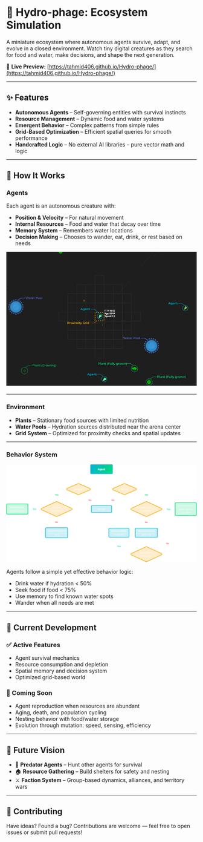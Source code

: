 # 🌱 Hydro-phage: Ecosystem Simulation

A miniature ecosystem where autonomous agents survive, adapt, and evolve in a closed environment. Watch tiny digital creatures as they search for food and water, make decisions, and shape the next generation.

🔗 **Live Preview:** [https://tahmid406.github.io/Hydro-phage/](https://tahmid406.github.io/Hydro-phage/)

---

## ✨ Features

- **Autonomous Agents** – Self-governing entities with survival instincts  
- **Resource Management** – Dynamic food and water systems  
- **Emergent Behavior** – Complex patterns from simple rules  
- **Grid-Based Optimization** – Efficient spatial queries for smooth performance  
- **Handcrafted Logic** – No external AI libraries – pure vector math and logic  

---

## 🎯 How It Works

### Agents

Each agent is an autonomous creature with:

- **Position & Velocity** – For natural movement
- **Internal Resources** – Food and water that decay over time
- **Memory System** – Remembers water locations
- **Decision Making** – Chooses to wander, eat, drink, or rest based on needs

<!-- Add: labeled image showing what object is which -->
![Object Guide](./showcase/Objects.jpg)

---

### Environment

- **Plants** – Stationary food sources with limited nutrition
- **Water Pools** – Hydration sources distributed near the arena center
- **Grid System** – Optimized for proximity checks and spatial updates

---

### Behavior System

<!-- Add: Flowchart of agent AI here -->
![Agent Behavior Flow](./showcase/AI.png)

Agents follow a simple yet effective behavior logic:

- Drink water if hydration < 50%
- Seek food if food < 75%
- Use memory to find known water spots
- Wander when all needs are met

---

## 🚀 Current Development

### ✅ Active Features

- Agent survival mechanics
- Resource consumption and depletion
- Spatial memory and decision system
- Optimized grid-based world

### 🔄 Coming Soon

- Agent reproduction when resources are abundant  
- Aging, death, and population cycling  
- Nesting behavior with food/water storage  
- Evolution through mutation: speed, sensing, efficiency  

---

## 🔮 Future Vision

- 🦁 **Predator Agents** – Hunt other agents for survival  
- 🏠 **Resource Gathering** – Build shelters for safety and nesting  
- ⚔️ **Faction System** – Group-based dynamics, alliances, and territory wars  

---

## 🤝 Contributing

Have ideas? Found a bug? Contributions are welcome — feel free to open issues or submit pull requests!

